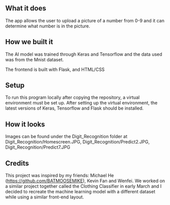 ## What it does

The app allows the user to upload a picture of a number from 0-9 and it can determine what number is in the picture. 

## How we built it

The AI model was trained through Keras and Tensorflow and the data used was from the Mnist dataset. 

The frontend is built with Flask, and HTML/CSS

## Setup 

To run this program locally after copying the repository, a virtual environment must be set up. After setting up the virtual environment, the latest versions of Keras, Tensorflow and Flask should be installed. 

## How it looks 

Images can be found under the Digit_Recognition folder at Digit_Recognition/Homescreen.JPG, Digit_Recognition/Predict2.JPG, Digit_Recognition/Predict7.JPG

## Credits 

This project was inspired by my friends: Michael He (https://github.com/BATMOOSEMIKE), Kevin Fan and Wenfei. We worked on a similar project together called the Clothing Classifier in early March and I decided to recreate the machine learning model with a different dataset while using a similar front-end layout. 


